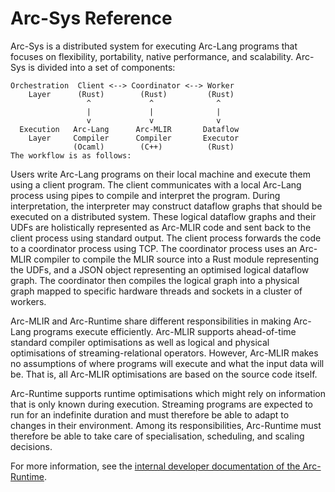 # Arc-Sys Reference

Arc-Sys is a distributed system for executing Arc-Lang programs that focuses on flexibility, portability, native performance, and scalability. Arc-Sys is divided into a set of components:

```
Orchestration  Client <--> Coordinator <--> Worker
    Layer      (Rust)        (Rust)         (Rust)
                 ^             ^              ^
                 |             |              |
                 v             v              v
  Execution   Arc-Lang      Arc-MLIR       Dataflow
    Layer     Compiler      Compiler       Executor
              (Ocaml)        (C++)          (Rust)
The workflow is as follows:
```

Users write Arc-Lang programs on their local machine and execute them using a client program. The client communicates with a local Arc-Lang process using pipes to compile and interpret the program. During interpretation, the interpreter may construct dataflow graphs that should be executed on a distributed system. These logical dataflow graphs and their UDFs are holistically represented as Arc-MLIR code and sent back to the client process using standard output. The client process forwards the code to a coordinator process using TCP. The coordinator process uses an Arc-MLIR compiler to compile the MLIR source into a Rust module representing the UDFs, and a JSON object representing an optimised logical dataflow graph. The coordinator then compiles the logical graph into a physical graph mapped to specific hardware threads and sockets in a cluster of workers.

Arc-MLIR and Arc-Runtime share different responsibilities in making Arc-Lang programs execute efficiently. Arc-MLIR supports ahead-of-time standard compiler optimisations as well as logical and physical optimisations of streaming-relational operators. However, Arc-MLIR makes no assumptions of where programs will execute and what the input data will be. That is, all Arc-MLIR optimisations are based on the source code itself.

Arc-Runtime supports runtime optimisations which might rely on information that is only known during execution. Streaming programs are expected to run for an indefinite duration and must therefore be able to adapt to changes in their environment. Among its responsibilities, Arc-Runtime must therefore be able to take care of specialisation, scheduling, and scaling decisions.

For more information, see the [internal developer documentation of the Arc-Runtime](../../target/doc/arc_runtime/index.html).

